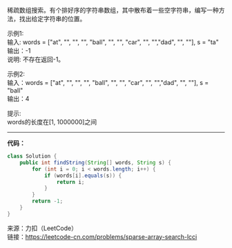 稀疏数组搜索。有个排好序的字符串数组，其中散布着一些空字符串，编写一种方法，找出给定字符串的位置。                              


示例1:                               
输入: words = ["at", "", "", "", "ball", "", "", "car", "", "","dad", "", ""], s = "ta"                                   
输出：-1                                      
说明: 不存在返回-1。                                      

示例2:                                        
输入：words = ["at", "", "", "", "ball", "", "", "car", "", "","dad", "", ""], s = "ball"                                      
输出：4                            

提示:                                    
words的长度在[1, 1000000]之间                                     

***

**代码：**

```java
class Solution {
    public int findString(String[] words, String s) {
        for (int i = 0; i < words.length; i++) {
            if (words[i].equals(s)) {
                return i;
            }
        }
        return -1;
    }
}
```


来源：力扣（LeetCode）                        
链接：https://leetcode-cn.com/problems/sparse-array-search-lcci
